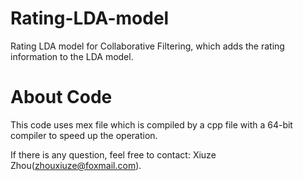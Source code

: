 # Rating-LDA-model
Rating LDA model for Collaborative Filtering, which adds the rating information to the LDA model.

# About Code
This code uses mex file which is compiled by a cpp file with a 64-bit compiler to speed up the operation.

If there is any question, feel free to contact: Xiuze Zhou(zhouxiuze@foxmail.com).
